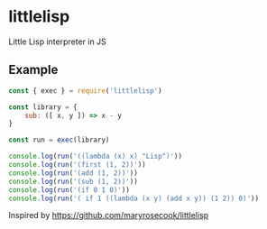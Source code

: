 # littlelisp
Little Lisp interpreter in JS


## Example
```js
const { exec } = require('littlelisp')

const library = {
    sub: ([ x, y ]) => x - y
}

const run = exec(library)

console.log(run('((lambda (x) x) "Lisp")'))
console.log(run('(first (1, 2))'))
console.log(run('(add (1, 2))'))
console.log(run('(sub (1, 2))'))
console.log(run('(if 0 1 0)'))
console.log(run('( if 1 ((lambda (x y) (add x y)) (1 2)) 0)'))
```    

Inspired by https://github.com/maryrosecook/littlelisp
